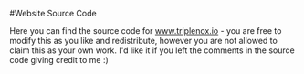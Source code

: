 #Website Source Code

Here you can find the source code for www.triplenox.io - you are free to modify this as you like and redistribute, however you are not allowed to claim this as your own work. I'd like it if you left the comments in the source code giving credit to me :)